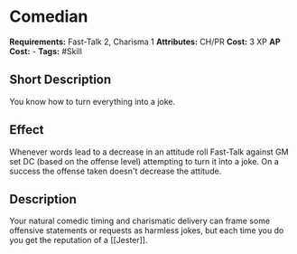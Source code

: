 # Comedian

**Requirements:** Fast-Talk 2, Charisma 1
**Attributes:** CH/PR
**Cost:** 3 XP
**AP Cost:** -
**Tags:** #Skill

## Short Description
You know how to turn everything into a joke.

## Effect
Whenever words lead to a decrease in an attitude roll Fast-Talk against GM set DC (based on the offense level) attempting to turn it into a joke. On a success the offense taken doesn't decrease the attitude.

## Description
Your natural comedic timing and charismatic delivery can frame some offensive statements or requests as harmless jokes, but each time you do you get the reputation of a [[Jester]].
